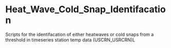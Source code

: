 # Heat_Wave_Cold_Snap_Identifacation
Scripts for the identifacation of either heatwaves or cold snaps from a threshold in timeseries station temp data (USCRN_USRCRN)L
